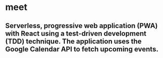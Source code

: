 # meet

## Serverless, progressive web application (PWA) with React using a test-driven development (TDD) technique. The application uses the Google Calendar API to fetch upcoming events.
